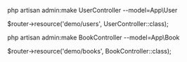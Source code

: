 php artisan admin:make UserController --model=App\\User

$router->resource('demo/users', UserController::class);





php artisan admin:make BookController --model=App\\Book

$router->resource('demo/books', BookController::class);